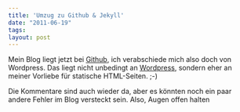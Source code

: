 ```yaml
---
title: 'Umzug zu Github & Jekyll'
date: "2011-06-19"
tags: 
layout: post
---
```

Mein Blog liegt jetzt bei [Github][0], ich verabschiede mich also doch von Wordpress. Das liegt nicht unbedingt an [Wordpress][1], sondern eher an meiner Vorliebe für statische HTML-Seiten. ;-)

Die Kommentare sind auch wieder da, aber es könnten noch ein paar andere Fehler im Blog versteckt sein. Also, Augen offen halten

[0]: http://github.com
[1]: http://wordpress.org
